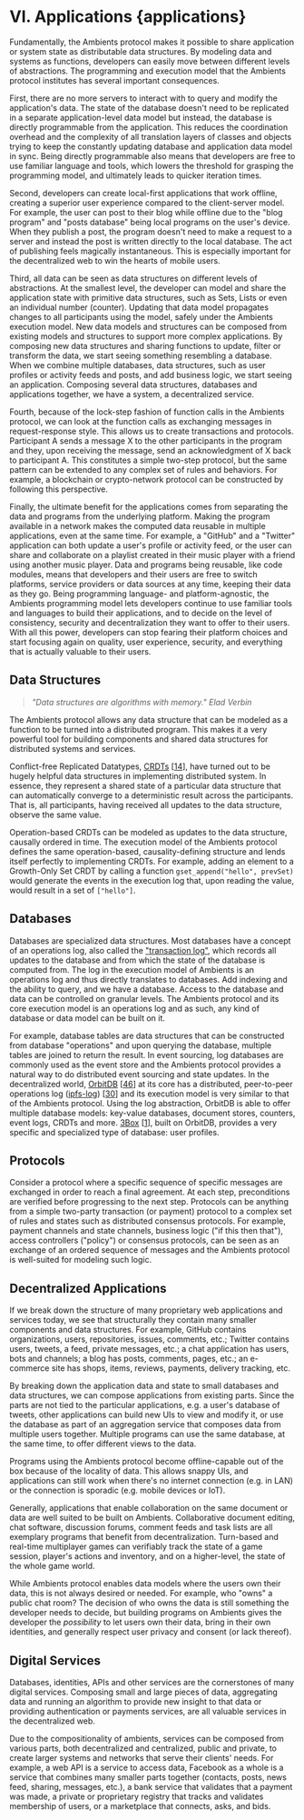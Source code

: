 # VI. Applications {applications}

Fundamentally, the Ambients protocol makes it possible to share application or system state as distributable data structures. By modeling data and systems as functions, developers can easily move between different levels of abstractions. The programming and execution model that the Ambients protocol institutes has several important consequences.

First, there are no more servers to interact with to query and modify the application's data. The state of the database doesn't need to be replicated in a separate application-level data model but instead, the database is directly programmable from the application. This reduces the coordination overhead and the complexity of all translation layers of classes and objects trying to keep the constantly updating database and application data model in sync. Being directly programmable also means that developers are free to use familiar language and tools, which lowers the threshold for grasping the programming model, and ultimately leads to quicker iteration times.

Second, developers can create local-first applications that work offline, creating a superior user experience compared to the client-server model. For example, the user can post to their blog while offline due to the "blog program" and "posts database" being local programs on the user's device. When they publish a post, the program doesn't need to make a request to a server and instead the post is written directly to the local database. The act of publishing feels magically instantaneous. This is especially important for the decentralized web to win the hearts of mobile users.

Third, all data can be seen as data structures on different levels of abstractions. At the smallest level, the developer can model and share the application state with primitive data structures, such as Sets, Lists or even an individual number (counter). Updating that data model propagates changes to all participants using the model, safely under the Ambients execution model. New data models and structures can be composed from existing models and structures to support more complex applications. By composing new data structures and sharing functions to update, filter or transform the data, we start seeing something resembling a database. When we combine multiple databases, data structures, such as user profiles or activity feeds and posts, and add business logic, we start seeing an application. Composing several data structures, databases and applications together, we have a system, a decentralized service.

Fourth, because of the lock-step fashion of function calls in the Ambients protocol, we can look at the function calls as exchanging messages in request-response style. This allows us to create transactions and protocols. Participant A sends a message X to the other participants in the program and they, upon receiving the message, send an acknowledgment of X back to participant A. This constitutes a simple two-step protocol, but the same pattern can be extended to any complex set of rules and behaviors. For example, a blockchain or crypto-network protocol can be constructed by following this perspective.

Finally, the ultimate benefit for the applications comes from separating the data and programs from the underlying platform. Making the program available in a network makes the computed data reusable in multiple applications, even at the same time. For example, a "GitHub" and a "Twitter" application can both update a user's profile or activity feed, or the user can share and collaborate on a playlist created in their music player with a friend using another music player. Data and programs being reusable, like code modules, means that developers and their users are free to switch platforms, service providers or data sources at any time, keeping their data as they go. Being programming language- and platform-agnostic, the Ambients programming model lets developers continue to use familiar tools and languages to build their applications, and to decide on the level of consistency, security and decentralization they want to offer to their users. With all this power, developers can stop fearing their platform choices and start focusing again on quality, user experience, security, and everything that is actually valuable to their users.

## Data Structures

> *"Data structures are algorithms with memory."* *Elad Verbin*

The Ambients protocol allows any data structure that can be modeled as a function to be turned into a distributed program. This makes it a very powerful tool for building components and shared data structures for distributed systems and services.

Conflict-free Replicated Datatypes, [CRDTs](https://arxiv.org/pdf/1805.06358.pdf) [[14](#32b908)], have turned out to be hugely helpful data structures in implementing distributed system. In essence, they represent a shared state of a particular data structure that can automatically converge to a deterministic result across the participants. That is, all participants, having received all updates to the data structure, observe the same value.

Operation-based CRDTs can be modeled as updates to the data structure, causally ordered in time. The execution model of the Ambients protocol defines the same operation-based, causality-defining structure and lends itself perfectly to implementing CRDTs. For example, adding an element to a Growth-Only Set CRDT by calling a function `gset_append("hello", prevSet)` would generate the events in the execution log that, upon reading the value, would result in a set of `["hello"]`.

## Databases

Databases are specialized data structures. Most databases have a concept of an operations log, also called the ["transaction log"](https://en.wikipedia.org/wiki/Transaction_log), which records all updates to the database and from which the state of the database is computed from. The log in the execution model of Ambients is an operations log and thus directly translates to databases. Add indexing and the ability to query, and we have a database. Access to the database and data can be controlled on granular levels. The Ambients protocol and its core execution model is an operations log and as such, any kind of database or data model can be built on it.

For example, database tables are data structures that can be constructed from database "operations" and upon querying the database, multiple tables are joined to return the result. In event sourcing, log databases are commonly used as the event store and the Ambients protocol provides a natural way to do distributed event sourcing and state updates. In the decentralized world, [OrbitDB](https://github.com/orbitdb/orbit-db) [[46](#6c9acc)] at its core has a distributed, peer-to-peer operations log ([ipfs-log](https://github.com/orbitdb/ipfs-log)) [[30](#beb8a0)] and its execution model is very similar to that of the Ambients protocol. Using the log abstraction, OrbitDB is able to offer multiple database models: key-value databases, document stores, counters, event logs, CRDTs and more. [3Box](https://3box.io/) [[1](#41a06b)], built on OrbitDB, provides a very specific and specialized type of database: user profiles.

## Protocols

Consider a protocol where a specific sequence of specific messages are exchanged in order to reach a final agreement. At each step, preconditions are verified before progressing to the next step. Protocols can be anything from a simple two-party transaction (or payment) protocol to a complex set of rules and states such as distributed consensus protocols. For example, payment channels and state channels, business logic ("if this then that"), access controllers ("policy") or consensus protocols, can be seen as an exchange of an ordered sequence of messages and the Ambients protocol is well-suited for modeling such logic.

## Decentralized Applications

If we break down the structure of many proprietary web applications and services today, we see that structurally they contain many smaller components and data structures. For example, GitHub contains organizations, users, repositories, issues, comments, etc.; Twitter contains users, tweets, a feed, private messages, etc.; a chat application has users, bots and channels; a blog has posts, comments, pages, etc.; an e-commerce site has shops, items, reviews, payments, delivery tracking, etc.

By breaking down the application data and state to small databases and data structures, we can compose applications from existing parts. Since the parts are not tied to the particular applications, e.g. a user's database of tweets, other applications can build new UIs to view and modify it, or use the database as part of an aggregation service that composes data from multiple users together. Multiple programs can use the same database, at the same time, to offer different views to the data.

Programs using the Ambients protocol become offline-capable out of the box because of the locality of data. This allows snappy UIs, and applications can still work when there's no internet connection (e.g. in LAN) or the connection is sporadic (e.g. mobile devices or IoT).

Generally, applications that enable collaboration on the same document or data are well suited to be built on Ambients. Collaborative document editing, chat software, discussion forums, comment feeds and task lists are all exemplary programs that benefit from decentralization. Turn-based and real-time multiplayer games can verifiably track the state of a game session, player's actions and inventory, and on a higher-level, the state of the whole game world.

While Ambients protocol enables data models where the users own their data, this is not always desired or needed. For example, who "owns" a public chat room? The decision of who owns the data is still something the developer needs to decide, but building programs on Ambients gives the developer the *possibility* to let users own their data, bring in their own identities, and generally respect user privacy and consent (or lack thereof).

## Digital Services

Databases, identities, APIs and other services are the cornerstones of many digital services. Composing small and large pieces of data, aggregating data and running an algorithm to provide new insight to that data or providing authentication or payments services, are all valuable services in the decentralized web.

Due to the compositionality of ambients, services can be composed from various parts, both decentralized and centralized, public and private, to create larger systems and networks that serve their clients' needs. For example, a web API is a service to access data, Facebook as a whole is a service that combines many smaller parts together (contacts, posts, news feed, sharing, messages, etc.), a bank service that validates that a payment was made, a private or proprietary registry that tracks and validates membership of users, or a marketplace that connects, asks, and bids.
